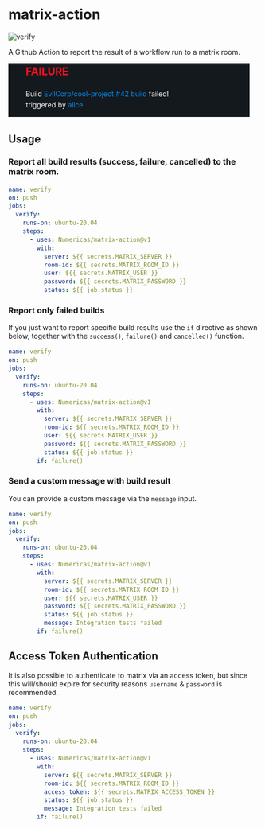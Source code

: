 # matrix-action

![verify](https://github.com/Numericas/matrix-action/workflows/verify/badge.svg?branch=main)

A Github Action to report the result of a workflow run to a matrix room.

![image](./assets/screenshot.png)

## Usage

### Report all build results (success, failure, cancelled) to the matrix room.

```yaml
name: verify
on: push
jobs:
  verify:
    runs-on: ubuntu-20.04
    steps:
      - uses: Numericas/matrix-action@v1
        with:
          server: ${{ secrets.MATRIX_SERVER }}
          room-id: ${{ secrets.MATRIX_ROOM_ID }}
          user: ${{ secrets.MATRIX_USER }}
          password: ${{ secrets.MATRIX_PASSWORD }}
          status: ${{ job.status }}
```

### Report only failed builds

If you just want to report specific build results use the `if` directive as shown below, together with the `success()`, `failure()` and `cancelled()` function.

```yaml
name: verify
on: push
jobs:
  verify:
    runs-on: ubuntu-20.04
    steps:
      - uses: Numericas/matrix-action@v1
        with:
          server: ${{ secrets.MATRIX_SERVER }}
          room-id: ${{ secrets.MATRIX_ROOM_ID }}
          user: ${{ secrets.MATRIX_USER }}
          password: ${{ secrets.MATRIX_PASSWORD }}
          status: ${{ job.status }}
        if: failure()
```

### Send a custom message with build result

You can provide a custom message via the `message` input.

```yaml
name: verify
on: push
jobs:
  verify:
    runs-on: ubuntu-20.04
    steps:
      - uses: Numericas/matrix-action@v1
        with:
          server: ${{ secrets.MATRIX_SERVER }}
          room-id: ${{ secrets.MATRIX_ROOM_ID }}
          user: ${{ secrets.MATRIX_USER }}
          password: ${{ secrets.MATRIX_PASSWORD }}
          status: ${{ job.status }}
          message: Integration tests failed
        if: failure()
```


## Access Token Authentication

It is also possible to authenticate to matrix via an access token, but since this will/should expire for security reasons `username` & `password` is recommended.

```yaml
name: verify
on: push
jobs:
  verify:
    runs-on: ubuntu-20.04
    steps:
      - uses: Numericas/matrix-action@v1
        with:
          server: ${{ secrets.MATRIX_SERVER }}
          room-id: ${{ secrets.MATRIX_ROOM_ID }}
          access_token: ${{ secrets.MATRIX_ACCESS_TOKEN }}
          status: ${{ job.status }}
          message: Integration tests failed
        if: failure()
```
